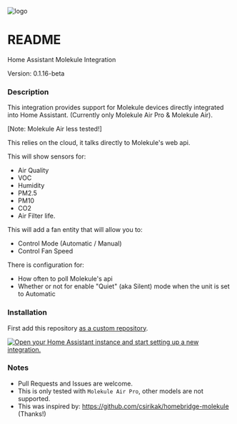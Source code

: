![logo](https://github.com/user-attachments/assets/65b8b825-56c5-41db-8d95-6bdddef1ddf2)

# README

Home Assistant Molekule Integration

Version: 0.1.16-beta

### Description

This integration provides support for Molekule devices directly integrated into Home Assistant.  (Currently only Molekule Air Pro & Molekule Air).

[Note: Molekule Air less tested!]

This relies on the cloud, it talks directly to Molekule's web api.

This will show sensors for: 

* Air Quality
* VOC
* Humidity
* PM2.5
* PM10
* CO2
* Air Filter life.

This will add a fan entity that will allow you to: 

* Control Mode (Automatic / Manual)
* Control Fan Speed 

There is configuration for:

* How often to poll Molekule's api
* Whether or not for enable "Quiet" (aka Silent) mode when the unit is set to Automatic

### Installation
First add this repository [as a custom repository](https://hacs.xyz/docs/faq/custom_repositories/).

[![Open your Home Assistant instance and start setting up a new integration.](https://my.home-assistant.io/badges/config_flow_start.svg)](https://my.home-assistant.io/redirect/config_flow_start/?domain=molekule)



### Notes

* Pull Requests and Issues are welcome.
* This is only tested with `Molekule Air Pro`, other models are not supported.
* This was inspired by: https://github.com/csirikak/homebridge-molekule  (Thanks!)


